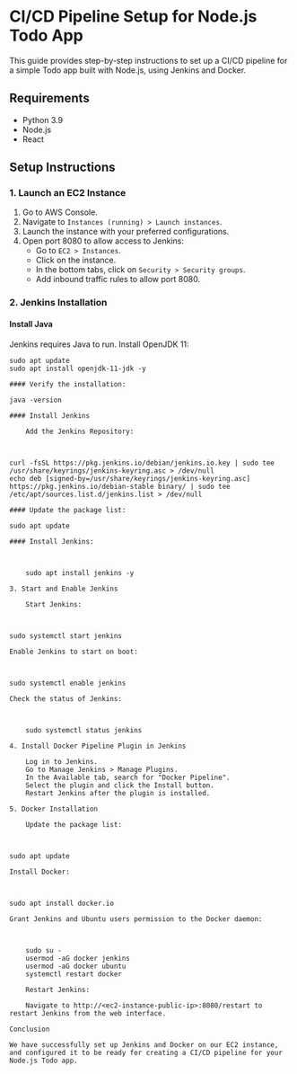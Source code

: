 # CI/CD Pipeline Setup for Node.js Todo App

This guide provides step-by-step instructions to set up a CI/CD pipeline for a simple Todo app built with Node.js, using Jenkins and Docker.

## Requirements

- Python 3.9
- Node.js
- React

## Setup Instructions

### 1. Launch an EC2 Instance

1. Go to AWS Console.
2. Navigate to `Instances (running) > Launch instances`.
3. Launch the instance with your preferred configurations.
4. Open port 8080 to allow access to Jenkins:
   - Go to `EC2 > Instances`.
   - Click on the instance.
   - In the bottom tabs, click on `Security > Security groups`.
   - Add inbound traffic rules to allow port 8080.

### 2. Jenkins Installation

#### Install Java

Jenkins requires Java to run. Install OpenJDK 11:

```
sudo apt update
sudo apt install openjdk-11-jdk -y

#### Verify the installation:

java -version

#### Install Jenkins

    Add the Jenkins Repository:

    

curl -fsSL https://pkg.jenkins.io/debian/jenkins.io.key | sudo tee /usr/share/keyrings/jenkins-keyring.asc > /dev/null
echo deb [signed-by=/usr/share/keyrings/jenkins-keyring.asc] https://pkg.jenkins.io/debian-stable binary/ | sudo tee /etc/apt/sources.list.d/jenkins.list > /dev/null

#### Update the package list:

sudo apt update

#### Install Jenkins:



    sudo apt install jenkins -y

3. Start and Enable Jenkins

    Start Jenkins:

    

sudo systemctl start jenkins

Enable Jenkins to start on boot:



sudo systemctl enable jenkins

Check the status of Jenkins:



    sudo systemctl status jenkins

4. Install Docker Pipeline Plugin in Jenkins

    Log in to Jenkins.
    Go to Manage Jenkins > Manage Plugins.
    In the Available tab, search for "Docker Pipeline".
    Select the plugin and click the Install button.
    Restart Jenkins after the plugin is installed.

5. Docker Installation

    Update the package list:

    

sudo apt update

Install Docker:



sudo apt install docker.io

Grant Jenkins and Ubuntu users permission to the Docker daemon:



    sudo su -
    usermod -aG docker jenkins
    usermod -aG docker ubuntu
    systemctl restart docker

    Restart Jenkins:

    Navigate to http://<ec2-instance-public-ip>:8080/restart to restart Jenkins from the web interface.

Conclusion

We have successfully set up Jenkins and Docker on our EC2 instance, and configured it to be ready for creating a CI/CD pipeline for your Node.js Todo app.

